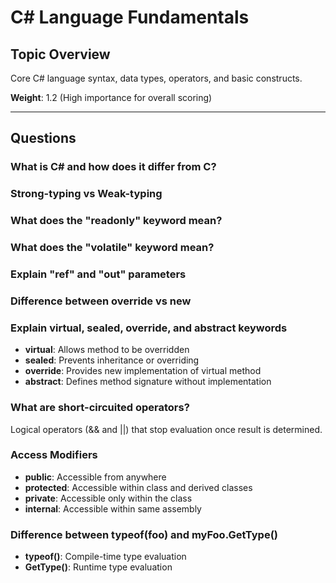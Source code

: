 # C# Language Fundamentals
<!-- File: interview-agent/technologies/csharp/questions/csharp-fundamentals.md -->

## Topic Overview
Core C# language syntax, data types, operators, and basic constructs.

**Weight**: 1.2 (High importance for overall scoring)

---

## Questions

### What is C# and how does it differ from C?

### Strong-typing vs Weak-typing

### What does the "readonly" keyword mean?

### What does the "volatile" keyword mean?

### Explain "ref" and "out" parameters

### Difference between override vs new

### Explain virtual, sealed, override, and abstract keywords
- **virtual**: Allows method to be overridden
- **sealed**: Prevents inheritance or overriding
- **override**: Provides new implementation of virtual method
- **abstract**: Defines method signature without implementation

### What are short-circuited operators?
Logical operators (&& and ||) that stop evaluation once result is determined.

### Access Modifiers
- **public**: Accessible from anywhere
- **protected**: Accessible within class and derived classes
- **private**: Accessible only within the class
- **internal**: Accessible within same assembly

### Difference between typeof(foo) and myFoo.GetType()
- **typeof()**: Compile-time type evaluation
- **GetType()**: Runtime type evaluation
